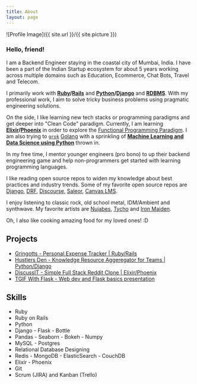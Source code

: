 ```yaml
---
title: About
layout: page
---
```

![Profile Image]({{ site.url }}/{{ site.picture }})

### Hello, friend!

I am a Backend Engineer staying in the coastal city of Mumbai, India. I have been a part of the Indian Startup ecosystem for about 5 years working across multiple domains such as Education, Ecommerce, Chat Bots, Travel and Telecom.

I primarily work with **[Ruby](https://www.ruby-lang.org/en/)/[Rails](https://rubyonrails.org/)** and **[Python](https://www.python.org/)/[Django](https://www.djangoproject.com/)** and [**RDBMS**](https://en.wikipedia.org/wiki/Relational_database). With my professional work, I aim to solve tricky business problems using pragmatic engineering solutions.

On the side, I like learning new tech stacks or programming paradigms and get deeper into "Clean Code" paradigm. Currently, I am learning **[Elixir](https://elixir-lang.org/)/[Phoenix](https://phoenixframework.org/)** in order to explore the [Functional Programming Paradigm](https://en.wikipedia.org/wiki/Functional_programming). I am also trying to [`grok`](https://www.urbandictionary.com/define.php?term=grok) [Golang](https://golang.org/) with a sprinkling of **[Machine Learning and Data Science using Python](https://www.python-course.eu/machine_learning.php)** thrown in.

In my free time, I mentor younger engineers (pro bono) to up their backend engineering game and help non-programmers get started with learning programming languages.

I like reading open source repos to widen my knowledge about best practices and industry trends. Some of my favorite open source repos are [Django](https://github.com/django/django), [DRF](https://github.com/encode/django-rest-framework), [Discourse](https://github.com/discourse/discourse), [Saleor](https://github.com/mirumee/saleor), [Canvas LMS](https://github.com/instructure/canvas-lms).

I enjoy listening to classic rock, old school metal, IDM/Ambient and synthwave. My favorite artists are [Nujabes](https://www.youtube.com/watch?v=TjFEHf6y7CU), [Tycho](https://www.youtube.com/watch?v=9kuNshckRIU) and [Iron Maiden](https://www.youtube.com/watch?v=Xg9aQvjMS60).

Oh, I also like cooking amazing food for my loved ones! :D

<h2>Projects</h2>

<ul>
	<li><a href="https://darth-dodo.github.io/gringotts-backend" target="_blank">Gringotts - Personal Expense Tracker | Ruby/Rails</a></li>
	<li><a href="https://darth-dodo.github.io/hustlers-den" target="_blank">Hustlers Den - Knowledge Resource Aggeregator for Teams | Python/Django</a></li>
	<li><a href="https://darth-dodo.github.io/discuss-it" target="_blank">DiscussIT - Simple Full Stack Reddit Clone | Elixir/Phoenix</a></li>
	<li><a href="https://darth-dodo.github.io/tgif-with-flask/">TGIF With Flask - Web dev and Flask basics presentation</a></li>
</ul>


<h2>Skills</h2>

<ul class="skill-list">
	<li>Ruby</li>
	<li>Ruby on Rails</li>
	<li>Python</li>
	<li>Django - Flask - Bottle</li>
	<li> Pandas - Seaborn - Bokeh - Numpy </li>
	<li>MySQL - Postgres</li>
	<li>Relational Database Designing</li>
	<li>Redis - MongoDB - ElasticSearch - CouchDB </li>
	<li>Elixir - Phoenix </li>
	<li>Git</li>
	<li>Scrum (JIRA) and Kanban (Trello)</li>
</ul>

